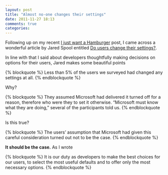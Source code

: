 ```yaml
---
layout: post
title: "Almost no-one changes their settings"
date: 2011-11-27 18:13
comments: true
categories: 
---
```


Following up on my recent [I just want a Hamburger](http://www.hiltmon.com/blog/2011/11/25/i-just-want-a-hamburger/) post, I came across a wonderful article by Jared Spool entitled [Do users change their settings?](http://www.uie.com/brainsparks/2011/09/14/do-users-change-their-settings/).

In line with that I said about developers thoughtfully making decisions on options for their users, Jared makes some beautiful points

{% blockquote %}
Less than 5% of the users we surveyed had changed any settings at all.
{% endblockquote %}

Why?

{% blockquote %}
They assumed Microsoft had delivered it turned off for a reason, therefore who were they to set it otherwise. “Microsoft must know what they are doing,” several of the participants told us.
{% endblockquote %}

Is this true?

{% blockquote %}
The users’ assumption that Microsoft had given this careful consideration turned out not to be the case.
{% endblockquote %}

**It should be the case.**  As I wrote

{% blockquote %}
It is our duty as developers to make the best choices for our users, to select the most useful defaults and to offer only the most necessary options.
{% endblockquote %}

